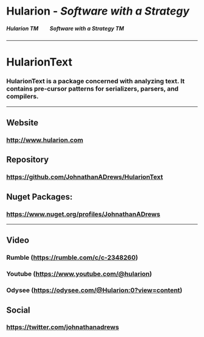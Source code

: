 
# Hularion - *Software with a Strategy*

##### Hularion TM &nbsp;&nbsp;&nbsp;&nbsp;&nbsp;&nbsp;&nbsp; Software with a Strategy TM

___

# HularionText
### HularionText is a package concerned with analyzing text. It contains pre-cursor patterns for serializers, parsers, and compilers.

___
## Website
### http://www.hularion.com

## Repository
### https://github.com/JohnathanADrews/HularionText


## Nuget Packages:
### https://www.nuget.org/profiles/JohnathanADrews


___
## Video
### Rumble (https://rumble.com/c/c-2348260)
### Youtube (https://www.youtube.com/@hularion)
### Odysee (https://odysee.com/@Hularion:0?view=content)


## Social
### https://twitter.com/johnathanadrews
